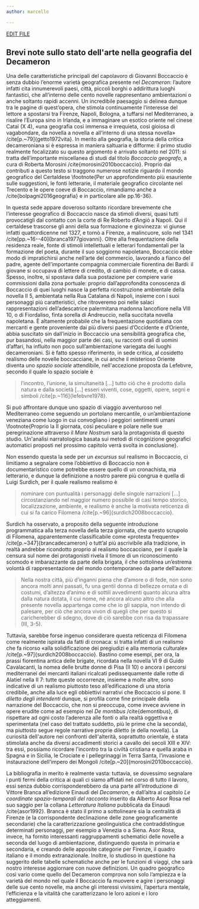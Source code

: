 ```yaml
---
author: marcello

---
```


[EDIT FILE](https://github.com/olablit2/geoBoccaccio/edit/master/docs/2018-article/20-chapter1.md)


## Brevi note sullo stato dell'arte nella geografia del Decameron

Una delle caratteristiche principali del capolavoro di Giovanni Boccaccio è senza dubbio l’enorme varietà geografica presente nel *Decameron*: l’autore infatti cita innumerevoli paesi, città, piccoli borghi o addirittura luoghi fantastici, che all’interno delle cento novelle rappresentano ambientazioni o anche soltanto rapidi accenni. 
Un incredibile paesaggio si delinea dunque tra le pagine di quest’opera, che stimola continuamente l’interesse del lettore a spostarsi tra Firenze, Napoli, Bologna, a tuffarsi nel Mediterraneo, a risalire l’Europa sino in Irlanda, e a immaginare un esotico oriente nel cinese Catai (X 4), «una geografia così immensa e irrequieta, così gioiosa di vagabondare, da novella a novella e all’interno di una stessa novella» /cite[p.~79]{getto1972vita}.
In merito alla geografia, la storia della critica decameroniana si è espressa in maniera saltuaria e difforme: il primo studio realmente focalizzato su questo argomento è arrivato soltanto nel 2011: si tratta dell’importante miscellanea di studi dal titolo *Boccaccio geografo*, a cura di Roberta Morosini /cite{morosini2010boccaccio}. Proprio dai contributi a questo testo si traggono numerose notizie riguardo il mondo geografico del Certaldese \footnote{Per un approfondimento più esauriente sulle suggestioni, le fonti letterarie, il materiale geografico circolante nel Trecento e le opere coeve di Boccaccio, rimandiamo anche a /cite{bolpagni2016geografia} e in particolare alle pp.16-36}.

In questa sede appare doveroso soltanto ricordare brevemente che l’interesse geografico di Boccaccio nasce da stimoli diversi, quasi tutti provocatigli dal contatto con la corte di Re Roberto d’Angiò a Napoli. Qui il certaldese trascorse gli anni della sua formazione e giovinezza: vi giunse infatti quattordicenne nel 1327, e tornò a Firenze, a malincuore, solo nel 1341 /cite[pp.~16--40]{branca1977giovanni}. Oltre alla frequentazione della residenza reale, fonte di stimoli intellettuali e letterari fondamentali per la formazione del poeta, durante il suo soggiorno napoletano, Boccaccio ebbe modo di impratichirsi anche nell’arte del commercio, lavorando a fianco del padre, agente dell’importante compagnia commerciale fiorentina dei Bardi: il giovane si occupava di lettere di credito, di cambio di monete, e di cassa. Spesso, inoltre, si spostava dalla sua postazione per compiere varie commissioni dalla zona portuale: proprio dall’approfondita conoscenza di Boccaccio di quei luoghi nasce la perfetta ricostruzione ambientale della novella II 5, ambientata nella Rua Catalana di Napoli, insieme con i suoi personaggi più caratteristici, che ritroveremo poi nelle salaci rappresentazioni dell’adescatrice palermitana madonna Iancofiore nella VIII 10, o di Fiordaliso, finta sorella di Andreuccio, nella succitata novella napoletana. È altamente probabile che la frequentazione quotidiana con mercanti e gente proveniente dai più diversi paesi d’Occidente e d’Oriente, abbia suscitato sin dall’inizio in Boccaccio una sensibilità geografica che, pur basandosi, nella maggior parte dei casi, su racconti orali di uomini d’affari, ha influito non poco sull’ambientazione variegata dei luoghi decameroniani. Si è fatto spesso riferimento, in sede critica, al cosidetto realismo delle novelle boccacciane, in cui anche il misterioso Oriente diventa uno *spazio sociale* attendibile, nell'accezione proposta da Lefebvre, secondo il quale lo spazio sociale è 

> l’incontro, l’unione, la simultaneità […] tutto ciò che è prodotto dalla natura e dalla società […] esseri viventi, cose, oggetti, opere, segni e simboli /cite[p.~116]{lefebvre1978}. 

Si può affrontare dunque uno spazio di viaggio avventuroso nel Mediterraneo come seguendo un portolano mercantile, o un’ambientazione veneziana come luogo in cui convogliano i peggiori sentimenti umani \footnote{Proprio la II giornata, così peculiare e polare nelle sue peregrinazione attraverso il *Mare Nostrum* sarà la protagonista di questo studio. Un'analisi narratologica basata sui metodi di ricognizione geografici automatici proposti nel prossimo capitolo verrà svolta in conclusione}.

Non essendo questa la sede per un *excursus* sul realismo in Boccaccio, ci limitiamo a segnalare come l’obbiettivo di Boccaccio non è documentaristico come potrebbe essere quello di un cronachista, ma letterario, e dunque la definizione a nostro parere più congrua è quella di Luigi Surdich, per il quale realismo realismo è 

> nominare con puntualità i personaggi delle singole narrazioni […] circostanziando nel maggior numero possibile di casi tempo storico, localizzazione, ambiente, e realismo è anche la motivata reticenza di cui si fa carico Filomena /cite[p.~96]{surdich2008boccaccio}.

Surdich ha osservato, a proposito della seguente introduzione programmatica alla terza novella della terza giornata, che questo scrupolo di Filomena, apparentemente classificabile come «protesta frequente» /cite[p.~347]{brancadecameron} o tutt’al più ascrivibile alla tradizione, in realtà andrebbe ricondotto proprio al realismo boccacciano, per il quale la censura sul nome dei protagonisti rivela il timore di un riconoscimento scomodo e imbarazzante da parte della brigata, il che sottolinea un’estrema volontà di rappresentazione del mondo contemporaneo da parte dell’autore: 

> Nella nostra città, più d’inganni piena che d’amore o di fede, non sono ancora molti anni passati, fu una gentil donna di bellezze ornata e di costumi, d’altezza d’animo e di sottili avvedimenti quanto alcuna altra dalla natura dotata, il cui nome, né ancora alcuno altro che alla presente novella appartenga come che io gli sappia, non intendo di palesare, per ciò che ancora vivon di quegli che per questo si caricherebber di sdegno, dove di ciò sarebbe con risa da trapassare (III, 3-5).

Tuttavia, sarebbe forse ingenuo considerare questa reticenza di Filomena come realmente ispirata da fatti di cronaca: si tratta infatti di un realismo che fa ricorso «alla solidificazione dei pregiudizi e alla memoria culturale» /cite[p.~97]{surdich2008boccaccio}. Bastino come esempi, per ora, la prassi fiorentina antica delle brigate, ricordata nella novella VI 9 di Guido Cavalacanti, la nomea delle brutte donne di Pisa (II 10) o ancora i percorsi mediterranei dei mercanti italiani ricalcati pedissequamente dalle rotte di Alatiel nella II 7: tutte queste occorrenze, insieme a molte altre, sono indicative di un realismo piuttosto teso all’edificazione di una storia credibile, anche alla luce egli obbiettivi narrativi che Boccaccio si pone.
Il *diletto degli intendenti* dunque, si profila come fine principale della narrazione del Boccaccio, che non si preoccupa, come invece avviene in opere erudite come ad esempio nel *De montibus* /cite{demontibus}, di rispettare ad ogni costo l’aderenza alle fonti o alla realtà oggettiva e sperimentata (nel caso del trattato suddetto, più le prime che la seconda), ma piuttosto segue regole narrative proprie diletto (e della novella).
La curiosità dell'autore nei confronti dell'alterità, soprattutto orientale, è stata stimolata anche da diversi accadimenti storici a cavallo dei secoli XIII e XIV: tra essi, possiamo ricordare l’incontro tra la civiltà cristiana e quella araba in Spagna e in Sicilia, le Crociate e i pellegrinaggi in Terra Santa, l’invasione e instaurazione dell’impero dei Mongoli /cite[p.~20]{morosini2010boccaccio}.

La bibliografia in merito è realmente vasta: tuttavia, se dovessimo segnalare i punti fermi della critica ai quali ci siamo affidati nel corso di tutto il lavoro, essi senza dubbio corrisponderebbero da una parte all’introduzione di Vittore Branca all’edizione Einaudi del *Decameron*, e dall’altra al capitolo *Le coordinate spazio-temporali del racconto* inserito da Alberto Asor Rosa nel suo saggio per la collana *Letteratura Italiana* pubblicata da Einaudi /cite{asor1992}.
Branca è stato il primo a sottolineare sia la centralità di Firenze (e la corrispondente declinazione delle zone geograficamente secondarie) che la caratterizzazione geolinguistica che contraddistingue determinati personaggi, per esempio a Venezia o a Siena. 
Asor Rosa, invece, ha fornito interessanti raggruppamenti schematici delle novelle a seconda del luogo di ambientazione, distinguendo questa in primaria e secondaria, e creando delle apposite categorie per Firenze, il quadro italiano e il mondo extranazionale. Inoltre, lo studioso in questione ha suggerito delle tabelle schematiche anche per le funzioni di viaggi, che sarà nostro interesse aggiornare con nuove definizioni.
Un quadro geografico così vario come quello del Decameron comprova non solo l’ampiezza e la varietà del mondo nel quale il Boccaccio fa muovere e agire i personaggi delle sue cento novelle, ma anche gli interessi vivissimi, l’apertura mentale, l’efficienza e la vitalità che caratterizzano le loro azioni e i loro atteggiamenti.

